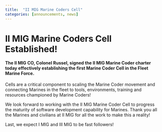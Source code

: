 ```yaml
---
title:  "II MIG Marine Coders Cell"
categories: [announcements, news]
---
```


# II MIG Marine Coders Cell Established!

#### The II MIG CO, Colonel Russel, signed the II MIG Marine Coder charter today effectively establishing the first Marine Coder Cell in the Fleet Marine Force.  

Cells are a critical component to scaling the Marine Coder movement and connecting Marines in the fleet to tools, environments, training and resources championed by Marine Coders!   

We look forward to working with the II MIG Marine Coder Cell to progress the maturity of software development capability for Marines.  Thank you all the Marines and civilians at II MIG for all the work to make this a reality!

Last, we expect I MIG and III MIG to be fast followers!
